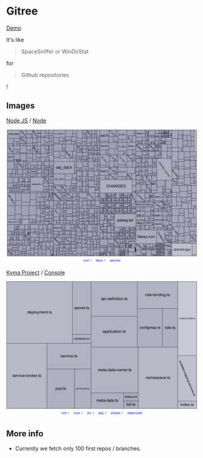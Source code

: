 # Gitree

[Demo](https://wawrzyn321.github.io/gitree/)

It's like
> SpaceSniffer or WinDirStat

for
> Github repositories

!

## Images

[Node JS](https://github.com/nodejs) / [Node](https://github.com/nodejs/node)

![s1](img/s1.png "Title")

[Kyma Project](https://github.com/kyma-project) / [Console](https://github.com/kyma-project/console)

![s2](img/s2.png "kyma-project/console")

## More info

* Currently we fetch only 100 first repos / branches.
